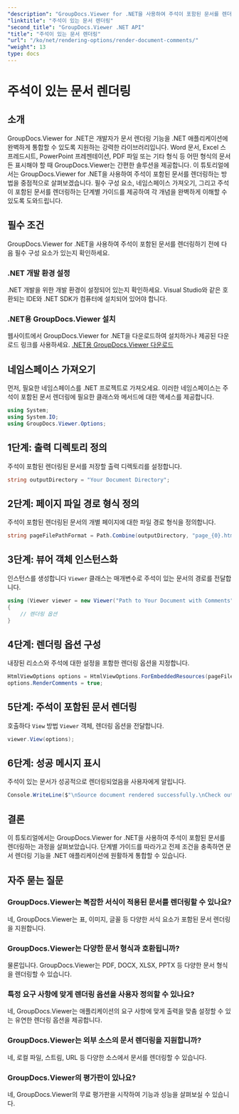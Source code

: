 ```yaml
---
"description": "GroupDocs.Viewer for .NET을 사용하여 주석이 포함된 문서를 렌더링하는 방법을 알아보세요. 원활한 통합을 위한 단계별 가이드를 따라해 보세요."
"linktitle": "주석이 있는 문서 렌더링"
"second_title": "GroupDocs.Viewer .NET API"
"title": "주석이 있는 문서 렌더링"
"url": "/ko/net/rendering-options/render-document-comments/"
"weight": 13
type: docs
---
```

# 주석이 있는 문서 렌더링

## 소개
GroupDocs.Viewer for .NET은 개발자가 문서 렌더링 기능을 .NET 애플리케이션에 완벽하게 통합할 수 있도록 지원하는 강력한 라이브러리입니다. Word 문서, Excel 스프레드시트, PowerPoint 프레젠테이션, PDF 파일 또는 기타 형식 등 어떤 형식의 문서든 표시해야 할 때 GroupDocs.Viewer는 간편한 솔루션을 제공합니다.
이 튜토리얼에서는 GroupDocs.Viewer for .NET을 사용하여 주석이 포함된 문서를 렌더링하는 방법을 중점적으로 살펴보겠습니다. 필수 구성 요소, 네임스페이스 가져오기, 그리고 주석이 포함된 문서를 렌더링하는 단계별 가이드를 제공하여 각 개념을 완벽하게 이해할 수 있도록 도와드립니다.
## 필수 조건
GroupDocs.Viewer for .NET을 사용하여 주석이 포함된 문서를 렌더링하기 전에 다음 필수 구성 요소가 있는지 확인하세요.
### .NET 개발 환경 설정
.NET 개발을 위한 개발 환경이 설정되어 있는지 확인하세요. Visual Studio와 같은 호환되는 IDE와 .NET SDK가 컴퓨터에 설치되어 있어야 합니다.
### .NET용 GroupDocs.Viewer 설치
웹사이트에서 GroupDocs.Viewer for .NET을 다운로드하여 설치하거나 제공된 다운로드 링크를 사용하세요.
[.NET용 GroupDocs.Viewer 다운로드](https://releases.groupdocs.com/viewer/net/)

## 네임스페이스 가져오기
먼저, 필요한 네임스페이스를 .NET 프로젝트로 가져오세요. 이러한 네임스페이스는 주석이 포함된 문서 렌더링에 필요한 클래스와 메서드에 대한 액세스를 제공합니다.
```csharp
using System;
using System.IO;
using GroupDocs.Viewer.Options;
```

## 1단계: 출력 디렉토리 정의
주석이 포함된 렌더링된 문서를 저장할 출력 디렉토리를 설정합니다.
```csharp
string outputDirectory = "Your Document Directory";
```
## 2단계: 페이지 파일 경로 형식 정의
주석이 포함된 렌더링된 문서의 개별 페이지에 대한 파일 경로 형식을 정의합니다.
```csharp
string pageFilePathFormat = Path.Combine(outputDirectory, "page_{0}.html");
```
## 3단계: 뷰어 객체 인스턴스화
인스턴스를 생성합니다 `Viewer` 클래스는 매개변수로 주석이 있는 문서의 경로를 전달합니다.
```csharp
using (Viewer viewer = new Viewer("Path to Your Document with Comments"))
{
    // 렌더링 옵션
}
```
## 4단계: 렌더링 옵션 구성
내장된 리소스와 주석에 대한 설정을 포함한 렌더링 옵션을 지정합니다.
```csharp
HtmlViewOptions options = HtmlViewOptions.ForEmbeddedResources(pageFilePathFormat);
options.RenderComments = true;
```
## 5단계: 주석이 포함된 문서 렌더링
호출하다 `View` 방법 `Viewer` 객체, 렌더링 옵션을 전달합니다.
```csharp
viewer.View(options);
```
## 6단계: 성공 메시지 표시
주석이 있는 문서가 성공적으로 렌더링되었음을 사용자에게 알립니다.
```csharp
Console.WriteLine($"\nSource document rendered successfully.\nCheck output in {outputDirectory}.");
```

## 결론
이 튜토리얼에서는 GroupDocs.Viewer for .NET을 사용하여 주석이 포함된 문서를 렌더링하는 과정을 살펴보았습니다. 단계별 가이드를 따라가고 전제 조건을 충족하면 문서 렌더링 기능을 .NET 애플리케이션에 원활하게 통합할 수 있습니다.
## 자주 묻는 질문
### GroupDocs.Viewer는 복잡한 서식이 적용된 문서를 렌더링할 수 있나요?
네, GroupDocs.Viewer는 표, 이미지, 글꼴 등 다양한 서식 요소가 포함된 문서 렌더링을 지원합니다.
### GroupDocs.Viewer는 다양한 문서 형식과 호환됩니까?
물론입니다. GroupDocs.Viewer는 PDF, DOCX, XLSX, PPTX 등 다양한 문서 형식을 렌더링할 수 있습니다.
### 특정 요구 사항에 맞게 렌더링 옵션을 사용자 정의할 수 있나요?
네, GroupDocs.Viewer는 애플리케이션의 요구 사항에 맞게 출력을 맞춤 설정할 수 있는 유연한 렌더링 옵션을 제공합니다.
### GroupDocs.Viewer는 외부 소스의 문서 렌더링을 지원합니까?
네, 로컬 파일, 스트림, URL 등 다양한 소스에서 문서를 렌더링할 수 있습니다.
### GroupDocs.Viewer의 평가판이 있나요?
네, GroupDocs.Viewer의 무료 평가판을 시작하여 기능과 성능을 살펴보실 수 있습니다.